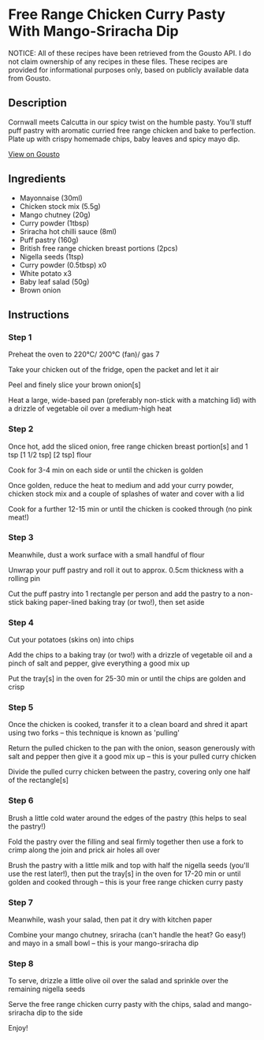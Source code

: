 # Free Range Chicken Curry Pasty With Mango-Sriracha Dip

NOTICE: All of these recipes have been retrieved from the Gousto API. I do not claim ownership of any recipes in these files. These recipes are provided for informational purposes only, based on publicly available data from Gousto.

## Description

Cornwall meets Calcutta in our spicy twist on the humble pasty. You’ll stuff puff pastry with aromatic curried free range chicken and bake to perfection. Plate up with crispy homemade chips, baby leaves and spicy mayo dip.


[View on Gousto](https://www.gousto.co.uk/recipes/cookbook/free-range-chicken-curry-pasty-with-chips-and-mango-sriracha-dip)

## Ingredients

- Mayonnaise (30ml)
- Chicken stock mix (5.5g)
- Mango chutney (20g)
- Curry powder (1tbsp)
- Sriracha hot chilli sauce (8ml)
- Puff pastry (160g)
- British free range chicken breast portions (2pcs)
- Nigella seeds (1tsp)
- Curry powder (0.5tbsp) x0
- White potato x3
- Baby leaf salad (50g)
- Brown onion

## Instructions


### Step 1

Preheat the oven to 220°C/ 200°C (fan)/ gas 7

Take your chicken out of the fridge, open the packet and let it air

Peel and finely slice your brown onion[s]

Heat a large, wide-based pan (preferably non-stick with a matching lid) with a drizzle of vegetable oil over a medium-high heat


### Step 2

Once hot, add the sliced onion, free range chicken breast portion[s] and 1 tsp <span class="text-purple">[1 1/2 tsp]</span> <span class="text-danger">[2 tsp]</span> flour

Cook for 3-4 min on each side or until the chicken is golden

Once golden, reduce the heat to medium and add your curry powder, chicken stock mix and a couple of splashes of water and cover with a lid

Cook for a further 12-15 min or until the chicken is cooked through (no pink meat!)


### Step 3

Meanwhile, dust a work surface with a small handful of flour

Unwrap your puff pastry and roll it out to approx. 0.5cm thickness with a rolling pin

Cut the puff pastry into 1 rectangle per person and add the pastry to a non-stick baking paper-lined baking tray (or two!), then set aside


### Step 4

Cut your potatoes (skins on) into chips

Add the chips to a baking tray (or two!) with a drizzle of vegetable oil and a pinch of salt and pepper, give everything a good mix up

Put the tray[s] in the oven for 25-30 min or until the chips are golden and crisp


### Step 5

Once the chicken is cooked, transfer it to a clean board and shred it apart using two forks – this technique is known as 'pulling'

Return the pulled chicken to the pan with the onion, season generously with salt and pepper then give it a good mix up – this is your pulled curry chicken

Divide the pulled curry chicken between the pastry, covering only one half of the rectangle[s]


### Step 6

Brush a little cold water around the edges of the pastry (this helps to seal the pastry!)

Fold the pastry over the filling and seal firmly together then use a fork to crimp along the join and prick air holes all over

Brush the pastry with a little milk and top with half the nigella seeds (you'll use the rest later!), then put the tray[s] in the oven for 17-20 min or until golden and cooked through – this is your free range chicken curry pasty


### Step 7

Meanwhile, wash your salad, then pat it dry with kitchen paper

Combine your mango chutney, sriracha (can't handle the heat? Go easy!) and mayo in a small bowl – this is your mango-sriracha dip

### Step 8

To serve, drizzle a little olive oil over the salad and sprinkle over the remaining nigella seeds

Serve the free range chicken curry pasty with the chips, salad and mango-sriracha dip to the side

Enjoy!


